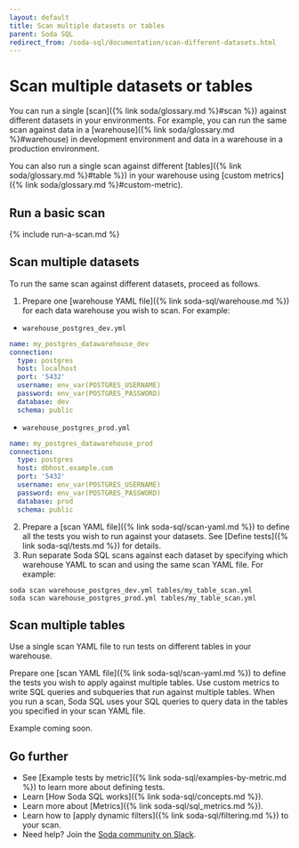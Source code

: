 ```yaml
---
layout: default
title: Scan multiple datasets or tables
parent: Soda SQL
redirect_from: /soda-sql/documentation/scan-different-datasets.html
---
```


# Scan multiple datasets or tables

You can run a single [scan]({% link soda/glossary.md %}#scan %}) against different datasets in your environments. For example, you can run the same scan against data in a [warehouse]({% link soda/glossary.md %}#warehouse) in development environment and data in a warehouse in a production environment.

You can also run a single scan against different [tables]({% link soda/glossary.md %}#table %}) in your warehouse using [custom metrics]({% link soda/glossary.md %}#custom-metric). 

## Run a basic scan

{% include run-a-scan.md %}

## Scan multiple datasets

To run the same scan against different datasets, proceed as follows.

1. Prepare one [warehouse YAML file]({% link soda-sql/warehouse.md %}) for each data warehouse you wish to scan. For example:
* `warehouse_postgres_dev.yml`
```yaml
name: my_postgres_datawarehouse_dev
connection:
  type: postgres
  host: localhost
  port: '5432'
  username: env_var(POSTGRES_USERNAME)
  password: env_var(POSTGRES_PASSWORD)
  database: dev
  schema: public
```
* `warehouse_postgres_prod.yml`
```yaml
name: my_postgres_datawarehouse_prod
connection:
  type: postgres
  host: dbhost.example.com
  port: '5432'
  username: env_var(POSTGRES_USERNAME)
  password: env_var(POSTGRES_PASSWORD)
  database: prod
  schema: public
```
2. Prepare a [scan YAML file]({% link soda-sql/scan-yaml.md %}) to define all the tests you wish to run against your datasets. See [Define tests]({% link soda-sql/tests.md %}) for details.
3. Run separate Soda SQL scans against each dataset by specifying which warehouse YAML to scan and using the same scan YAML file. For example:
```shell
soda scan warehouse_postgres_dev.yml tables/my_table_scan.yml 
soda scan warehouse_postgres_prod.yml tables/my_table_scan.yml
```

## Scan multiple tables

Use a single scan YAML file to run tests on different tables in your warehouse.

Prepare one [scan YAML file]({% link soda-sql/scan-yaml.md %}) to define the tests you wish to apply against multiple tables. Use custom metrics to write SQL queries and subqueries that run against multiple tables. When you run a scan, Soda SQL uses your SQL queries to query data in the tables you specified in your scan YAML file. 

Example coming soon.


## Go further

* See [Example tests by metric]({% link soda-sql/examples-by-metric.md %}) to learn more about defining tests.
* Learn [How Soda SQL works]({% link soda-sql/concepts.md %}).
* Learn more about [Metrics]({% link soda-sql/sql_metrics.md %}).
* Learn how to [apply dynamic filters]({% link soda-sql/filtering.md %}) to your scan.
* Need help? Join the <a href="http://community.soda.io/slack" target="_blank"> Soda community on Slack</a>.